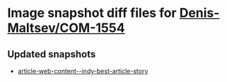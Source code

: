 # Image snapshot diff files for [Denis-Maltsev/COM-1554](https://github.com/brightsitesconsulting/indy-pwamp/pull/2294)

## Updated snapshots
- [article-web-content--indy-best-article-story](./article-web-content--indy-best-article-story)
